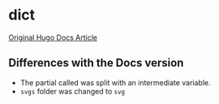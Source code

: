 # dict

[Original Hugo Docs Article](https://gohugo.io/functions/dict/)

## Differences with the Docs version

* The partial called was split with an intermediate variable.
* `svgs` folder was changed to `svg`